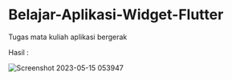 # Belajar-Aplikasi-Widget-Flutter

Tugas mata kuliah aplikasi bergerak

Hasil : 

![Screenshot 2023-05-15 053947](https://github.com/fayolaliyanii/Belajar-Aplikasi-Widget-Flutter/assets/101540761/72198d9b-c2e7-41de-b628-3f7d1dce04dd)
